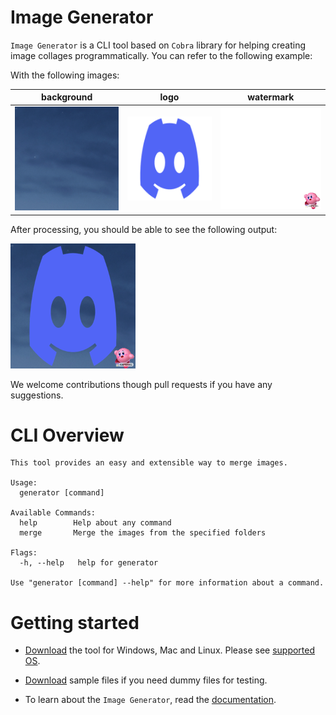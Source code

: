 # Image Generator

`Image Generator` is a CLI tool based on `Cobra` library for helping creating image collages programmatically. You can refer to the following example:

With the following images:

background|logo|watermark|
----------|----------|----------|
![background](./docs/assets/blue.png)|![logo](./docs/assets/discord.png)|![watermark](./docs/assets/kirby.png)

After processing, you should be able to see the following output:

<img src="./docs/assets/result.png" width="200px">

We welcome contributions though pull requests if you have any suggestions.

# CLI Overview

```
This tool provides an easy and extensible way to merge images.

Usage:
  generator [command]

Available Commands:
  help        Help about any command
  merge       Merge the images from the specified folders

Flags:
  -h, --help   help for generator

Use "generator [command] --help" for more information about a command.
```

# Getting started

* [Download](https://github.com/tsunejui/image-generator/releases) the tool for Windows, Mac and Linux. Please see [supported OS](./docs/support.md).

* [Download](./docs/assets/example.zip) sample files if you need dummy files for testing.

* To learn about the `Image Generator`, read the [documentation](./docs/README.md).
